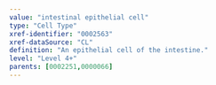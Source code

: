 ```yaml
---
value: "intestinal epithelial cell"
type: "Cell Type"
xref-identifier: "0002563"
xref-dataSource: "CL"
definition: "An epithelial cell of the intestine."
level: "Level 4+"
parents: [0002251,0000066]
---
```

